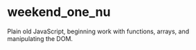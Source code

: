 # weekend_one_nu
Plain old JavaScript, beginning work with functions, arrays, and manipulating the DOM. 
